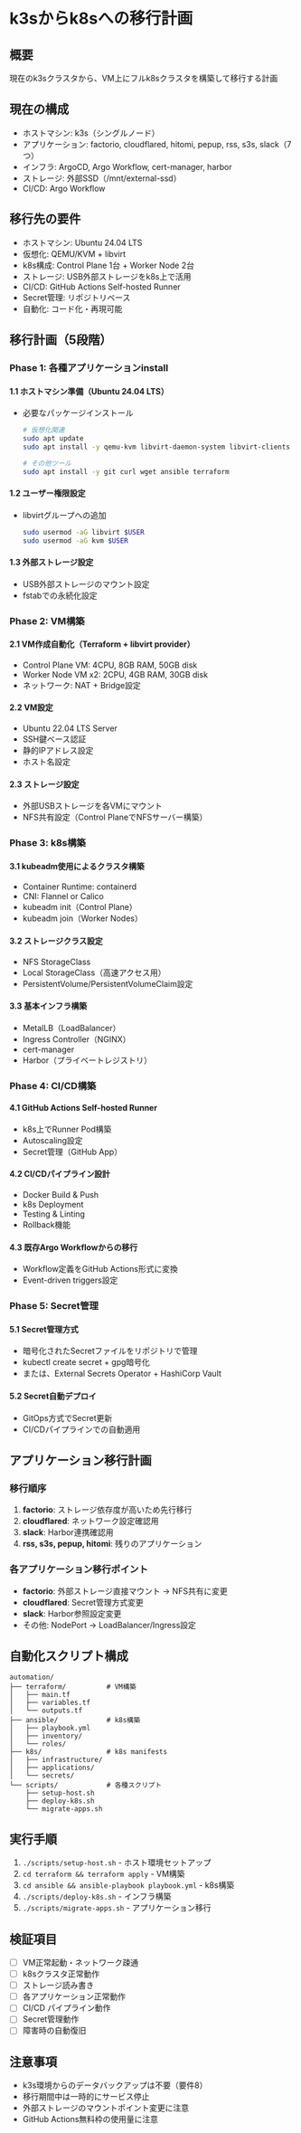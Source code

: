 # k3sからk8sへの移行計画

## 概要
現在のk3sクラスタから、VM上にフルk8sクラスタを構築して移行する計画

## 現在の構成
- ホストマシン: k3s（シングルノード）
- アプリケーション: factorio, cloudflared, hitomi, pepup, rss, s3s, slack（7つ）
- インフラ: ArgoCD, Argo Workflow, cert-manager, harbor
- ストレージ: 外部SSD（/mnt/external-ssd）
- CI/CD: Argo Workflow

## 移行先の要件
- ホストマシン: Ubuntu 24.04 LTS
- 仮想化: QEMU/KVM + libvirt
- k8s構成: Control Plane 1台 + Worker Node 2台
- ストレージ: USB外部ストレージをk8s上で活用
- CI/CD: GitHub Actions Self-hosted Runner
- Secret管理: リポジトリベース
- 自動化: コード化・再現可能

## 移行計画（5段階）

### Phase 1: 各種アプリケーションinstall
#### 1.1 ホストマシン準備（Ubuntu 24.04 LTS）
- 必要なパッケージインストール
  ```bash
  # 仮想化関連
  sudo apt update
  sudo apt install -y qemu-kvm libvirt-daemon-system libvirt-clients bridge-utils virtinst virt-manager
  
  # その他ツール
  sudo apt install -y git curl wget ansible terraform
  ```

#### 1.2 ユーザー権限設定
- libvirtグループへの追加
  ```bash
  sudo usermod -aG libvirt $USER
  sudo usermod -aG kvm $USER
  ```

#### 1.3 外部ストレージ設定
- USB外部ストレージのマウント設定
- fstabでの永続化設定

### Phase 2: VM構築
#### 2.1 VM作成自動化（Terraform + libvirt provider）
- Control Plane VM: 4CPU, 8GB RAM, 50GB disk
- Worker Node VM x2: 2CPU, 4GB RAM, 30GB disk
- ネットワーク: NAT + Bridge設定

#### 2.2 VM設定
- Ubuntu 22.04 LTS Server
- SSH鍵ベース認証
- 静的IPアドレス設定
- ホスト名設定

#### 2.3 ストレージ設定
- 外部USBストレージを各VMにマウント
- NFS共有設定（Control PlaneでNFSサーバー構築）

### Phase 3: k8s構築
#### 3.1 kubeadm使用によるクラスタ構築
- Container Runtime: containerd
- CNI: Flannel or Calico
- kubeadm init（Control Plane）
- kubeadm join（Worker Nodes）

#### 3.2 ストレージクラス設定
- NFS StorageClass
- Local StorageClass（高速アクセス用）
- PersistentVolume/PersistentVolumeClaim設定

#### 3.3 基本インフラ構築
- MetalLB（LoadBalancer）
- Ingress Controller（NGINX）
- cert-manager
- Harbor（プライベートレジストリ）

### Phase 4: CI/CD構築
#### 4.1 GitHub Actions Self-hosted Runner
- k8s上でRunner Pod構築
- Autoscaling設定
- Secret管理（GitHub App）

#### 4.2 CI/CDパイプライン設計
- Docker Build & Push
- k8s Deployment
- Testing & Linting
- Rollback機能

#### 4.3 既存Argo Workflowからの移行
- Workflow定義をGitHub Actions形式に変換
- Event-driven triggers設定

### Phase 5: Secret管理
#### 5.1 Secret管理方式
- 暗号化されたSecretファイルをリポジトリで管理
- kubectl create secret + gpg暗号化
- または、External Secrets Operator + HashiCorp Vault

#### 5.2 Secret自動デプロイ
- GitOps方式でSecret更新
- CI/CDパイプラインでの自動適用

## アプリケーション移行計画

### 移行順序
1. **factorio**: ストレージ依存度が高いため先行移行
2. **cloudflared**: ネットワーク設定確認用
3. **slack**: Harbor連携確認用
4. **rss, s3s, pepup, hitomi**: 残りのアプリケーション

### 各アプリケーション移行ポイント
- **factorio**: 外部ストレージ直接マウント → NFS共有に変更
- **cloudflared**: Secret管理方式変更
- **slack**: Harbor参照設定変更
- その他: NodePort → LoadBalancer/Ingress設定

## 自動化スクリプト構成
```
automation/
├── terraform/          # VM構築
│   ├── main.tf
│   ├── variables.tf
│   └── outputs.tf
├── ansible/            # k8s構築
│   ├── playbook.yml
│   ├── inventory/
│   └── roles/
├── k8s/                # k8s manifests
│   ├── infrastructure/
│   ├── applications/
│   └── secrets/
└── scripts/            # 各種スクリプト
    ├── setup-host.sh
    ├── deploy-k8s.sh
    └── migrate-apps.sh
```

## 実行手順
1. `./scripts/setup-host.sh` - ホスト環境セットアップ
2. `cd terraform && terraform apply` - VM構築
3. `cd ansible && ansible-playbook playbook.yml` - k8s構築
4. `./scripts/deploy-k8s.sh` - インフラ構築
5. `./scripts/migrate-apps.sh` - アプリケーション移行

## 検証項目
- [ ] VM正常起動・ネットワーク疎通
- [ ] k8sクラスタ正常動作
- [ ] ストレージ読み書き
- [ ] 各アプリケーション正常動作
- [ ] CI/CD パイプライン動作
- [ ] Secret管理動作
- [ ] 障害時の自動復旧

## 注意事項
- k3s環境からのデータバックアップは不要（要件8）
- 移行期間中は一時的にサービス停止
- 外部ストレージのマウントポイント変更に注意
- GitHub Actions無料枠の使用量に注意